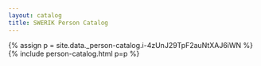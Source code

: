 ```yaml
---
layout: catalog
title: SWERIK Person Catalog
---
```

{% assign p = site.data._person-catalog.i-4zUnJ29TpF2auNtXAJ6iWN %}
{% include person-catalog.html p=p %}

